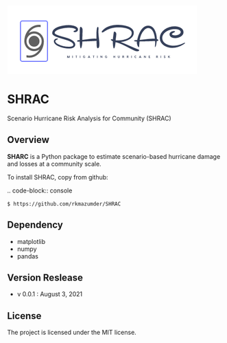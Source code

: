 ![plot](./figures/logo.png)


# SHRAC
Scenario Hurricane Risk Analysis for Community (SHRAC)


Overview
--------
**SHARC** is a Python package to estimate scenario-based hurricane damage and losses at a community scale.


To install SHRAC, copy from github:

.. code-block:: console

    $ https://github.com/rkmazumder/SHRAC

Dependency
----------
* matplotlib
* numpy
* pandas

Version Reslease
-----------------
* v 0.0.1 : August 3, 2021


License
-----------------
The project is licensed under the MIT license.
